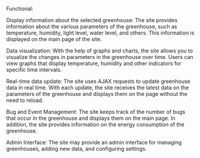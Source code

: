 Functional:

Display information about the selected greenhouse: The site provides information about the various parameters of the greenhouse, such as temperature, humidity, light level, water level, and others. This information is displayed on the main page of the site.

Data visualization: With the help of graphs and charts, the site allows you to visualize the changes in parameters in the greenhouse over time. Users can view graphs that display temperature, humidity and other indicators for specific time intervals.

Real-time data update: The site uses AJAX requests to update greenhouse data in real time. With each update, the site receives the latest data on the parameters of the greenhouse and displays them on the page without the need to reload.

Bug and Event Management: The site keeps track of the number of bugs that occur in the greenhouse and displays them on the main page. In addition, the site provides information on the energy consumption of the greenhouse.

Admin Interface: The site may provide an admin interface for managing greenhouses, adding new data, and configuring settings.
